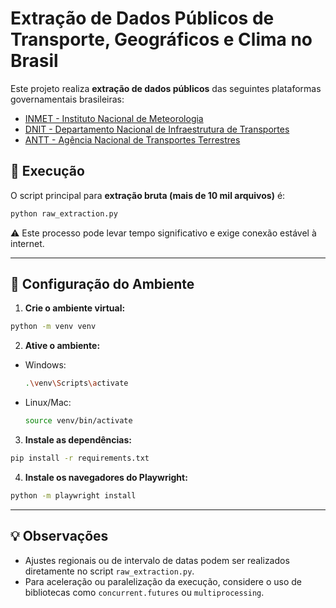# Extração de Dados Públicos de Transporte, Geográficos e Clima no Brasil

Este projeto realiza **extração de dados públicos** das seguintes plataformas governamentais brasileiras:

- [INMET - Instituto Nacional de Meteorologia](https://portal.inmet.gov.br/dadoshistoricos)
- [DNIT - Departamento Nacional de Infraestrutura de Transportes](https://servicos.dnit.gov.br)
- [ANTT - Agência Nacional de Transportes Terrestres](https://dados.antt.gov.br)

## 🚀 Execução

O script principal para **extração bruta (mais de 10 mil arquivos)** é:

```bash
python raw_extraction.py
```

⚠️ Este processo pode levar tempo significativo e exige conexão estável à internet.

---

## 🔧 Configuração do Ambiente

1. **Crie o ambiente virtual:**

```bash
python -m venv venv
```

2. **Ative o ambiente:**

- Windows:
  ```bash
  .\venv\Scripts\activate
  ```
- Linux/Mac:
  ```bash
  source venv/bin/activate
  ```

3. **Instale as dependências:**

```bash
pip install -r requirements.txt
```

4. **Instale os navegadores do Playwright:**

```bash
python -m playwright install
```

---

## 💡 Observações

- Ajustes regionais ou de intervalo de datas podem ser realizados diretamente no script `raw_extraction.py`.
- Para aceleração ou paralelização da execução, considere o uso de bibliotecas como `concurrent.futures` ou `multiprocessing`.

